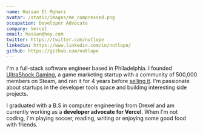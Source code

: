 ```yaml
---
name: Hassan El Mghari
avatar: /static/images/me_compressed.png
occupation: Developer Advocate
company: Vercel
email: hassan@hey.com
twitter: https://twitter.com/nutlope
linkedin: https://www.linkedin.com/in/nutlope/
github: https://github.com/nutlope
---
```


I'm a full-stack software engineer based in Philadelphia. I founded [UltraShock Gaming](https://twitter.com/ushockgaming), a game marketing startup with a community of 500,000 members on Steam, and ran it for 4 years before [selling it](https://www.elmghari.com/startup-journey). I'm passionate about startups in the developer tools space and building interesting side projects.

I graduated with a B.S in computer engineering from Drexel and am currently working as a **developer advocate for Vercel**. When I'm not coding, I'm playing soccer, reading, writing or enjoying some good food with friends.
